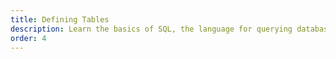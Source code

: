 ```yaml
---
title: Defining Tables
description: Learn the basics of SQL, the language for querying databases.
order: 4
---
```

